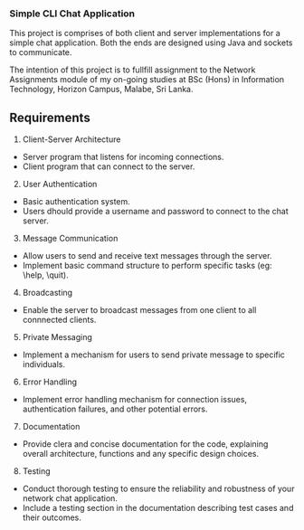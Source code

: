 ### Simple CLI Chat Application

This project is comprises of both client and server implementations for a simple chat application.
Both the ends are designed using Java and sockets to communicate.

The intention of this project is to fullfill assignment to the Network Assignments module of my on-going studies at
BSc (Hons) in Information Technology, Horizon Campus, Malabe, Sri Lanka.

## Requirements

1. Client-Server Architecture
  - Server program that listens for incoming connections.
  - Client program that can connect to the server.
2. User Authentication
  - Basic authentication system.
  - Users dhould provide a username and password to connect to the chat server.
3. Message Communication
  - Allow users to send and receive text messages through the server.
  - Implement basic command structure to perform specific tasks (eg: \help, \quit).
4. Broadcasting
  - Enable the server to broadcast messages from one client to all connnected clients.
5. Private Messaging
  - Implement a mechanism for users to send private message to specific individuals.
6. Error Handling
  - Implement error handling mechanism for connection issues, authentication failures, and other potential errors.
7. Documentation
  - Provide clera and concise documentation for the code, explaining overall architecture, functions and any specific design choices.
8. Testing
  - Conduct thorough testing to ensure the reliability and robustness of your network chat application.
  - Include a testing section in the documentation describing test cases and their outcomes.
